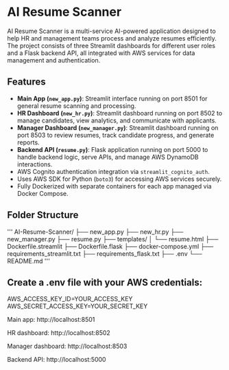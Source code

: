 # AI Resume Scanner

AI Resume Scanner is a multi-service AI-powered application designed to help HR and management teams process and analyze resumes efficiently. The project consists of three Streamlit dashboards for different user roles and a Flask backend API, all integrated with AWS services for data management and authentication.

## Features

- **Main App (`new_app.py`)**: Streamlit interface running on port 8501 for general resume scanning and processing.
- **HR Dashboard (`new_hr.py`)**: Streamlit dashboard running on port 8502 to manage candidates, view analytics, and communicate with applicants.
- **Manager Dashboard (`new_manager.py`)**: Streamlit dashboard running on port 8503 to review resumes, track candidate progress, and generate reports.
- **Backend API (`resume.py`)**: Flask application running on port 5000 to handle backend logic, serve APIs, and manage AWS DynamoDB interactions.
- AWS Cognito authentication integration via `streamlit_cognito_auth`.
- Uses AWS SDK for Python (`boto3`) for accessing AWS services securely.
- Fully Dockerized with separate containers for each app managed via Docker Compose.

## Folder Structure
'''
AI-Resume-Scanner/
├── new_app.py
├── new_hr.py
├── new_manager.py
├── resume.py
├── templates/
│   └── resume.html
├── Dockerfile.streamlit
├── Dockerfile.flask
├── docker-compose.yml
├── requirements_streamlit.txt
├── requirements_flask.txt
├── .env
└── README.md
'''

## Create a .env file with your AWS credentials:
AWS_ACCESS_KEY_ID=YOUR_ACCESS_KEY
AWS_SECRET_ACCESS_KEY=YOUR_SECRET_KEY

Main app: http://localhost:8501

HR dashboard: http://localhost:8502

Manager dashboard: http://localhost:8503

Backend API: http://localhost:5000
